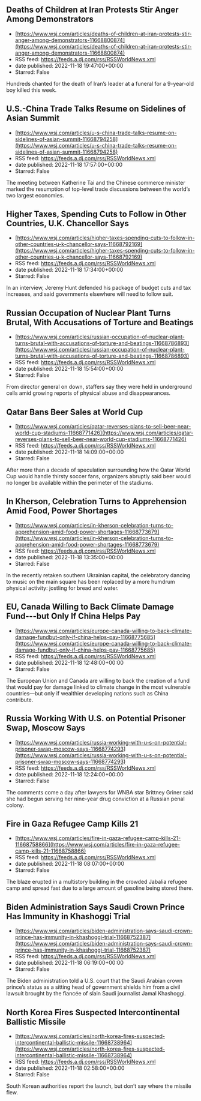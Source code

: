 ## Deaths of Children at Iran Protests Stir Anger Among Demonstrators
 - [https://www.wsj.com/articles/deaths-of-children-at-iran-protests-stir-anger-among-demonstrators-11668800874](https://www.wsj.com/articles/deaths-of-children-at-iran-protests-stir-anger-among-demonstrators-11668800874)
 - RSS feed: https://feeds.a.dj.com/rss/RSSWorldNews.xml
 - date published: 2022-11-18 19:47:00+00:00
 - Starred: False

Hundreds chanted for the death of Iran’s leader at a funeral for a 9-year-old boy killed this week.

## U.S.-China Trade Talks Resume on Sidelines of Asian Summit
 - [https://www.wsj.com/articles/u-s-china-trade-talks-resume-on-sidelines-of-asian-summit-11668794258](https://www.wsj.com/articles/u-s-china-trade-talks-resume-on-sidelines-of-asian-summit-11668794258)
 - RSS feed: https://feeds.a.dj.com/rss/RSSWorldNews.xml
 - date published: 2022-11-18 17:57:00+00:00
 - Starred: False

The meeting between Katherine Tai and the Chinese commerce minister marked the resumption of top-level trade discussions between the world’s two largest economies.

## Higher Taxes, Spending Cuts to Follow in Other Countries, U.K. Chancellor Says
 - [https://www.wsj.com/articles/higher-taxes-spending-cuts-to-follow-in-other-countries-u-k-chancellor-says-11668792169](https://www.wsj.com/articles/higher-taxes-spending-cuts-to-follow-in-other-countries-u-k-chancellor-says-11668792169)
 - RSS feed: https://feeds.a.dj.com/rss/RSSWorldNews.xml
 - date published: 2022-11-18 17:34:00+00:00
 - Starred: False

In an interview, Jeremy Hunt defended his package of budget cuts and tax increases, and said governments elsewhere will need to follow suit.

## Russian Occupation of Nuclear Plant Turns Brutal, With Accusations of Torture and Beatings
 - [https://www.wsj.com/articles/russian-occupation-of-nuclear-plant-turns-brutal-with-accusations-of-torture-and-beatings-11668786893](https://www.wsj.com/articles/russian-occupation-of-nuclear-plant-turns-brutal-with-accusations-of-torture-and-beatings-11668786893)
 - RSS feed: https://feeds.a.dj.com/rss/RSSWorldNews.xml
 - date published: 2022-11-18 15:54:00+00:00
 - Starred: False

From director general on down, staffers say they were held in underground cells amid growing reports of physical abuse and disappearances.

## Qatar Bans Beer Sales at World Cup
 - [https://www.wsj.com/articles/qatar-reverses-plans-to-sell-beer-near-world-cup-stadiums-11668771426](https://www.wsj.com/articles/qatar-reverses-plans-to-sell-beer-near-world-cup-stadiums-11668771426)
 - RSS feed: https://feeds.a.dj.com/rss/RSSWorldNews.xml
 - date published: 2022-11-18 14:09:00+00:00
 - Starred: False

After more than a decade of speculation surrounding how the Qatar World Cup would handle thirsty soccer fans, organizers abruptly said beer would no longer be available within the perimeter of the stadiums.

## In Kherson, Celebration Turns to Apprehension Amid Food, Power Shortages
 - [https://www.wsj.com/articles/in-kherson-celebration-turns-to-apprehension-amid-food-power-shortages-11668773679](https://www.wsj.com/articles/in-kherson-celebration-turns-to-apprehension-amid-food-power-shortages-11668773679)
 - RSS feed: https://feeds.a.dj.com/rss/RSSWorldNews.xml
 - date published: 2022-11-18 13:35:00+00:00
 - Starred: False

In the recently retaken southern Ukrainian capital, the celebratory dancing to music on the main square has been replaced by a more humdrum physical activity: jostling for bread and water.

## EU, Canada Willing to Back Climate Damage Fund---but Only If China Helps Pay
 - [https://www.wsj.com/articles/europe-canada-willing-to-back-climate-damage-fundbut-only-if-china-helps-pay-11668775685](https://www.wsj.com/articles/europe-canada-willing-to-back-climate-damage-fundbut-only-if-china-helps-pay-11668775685)
 - RSS feed: https://feeds.a.dj.com/rss/RSSWorldNews.xml
 - date published: 2022-11-18 12:48:00+00:00
 - Starred: False

The European Union and Canada are willing to back the creation of a fund that would pay for damage linked to climate change in the most vulnerable countries—but only if wealthier developing nations such as China contribute.

## Russia Working With U.S. on Potential Prisoner Swap, Moscow Says
 - [https://www.wsj.com/articles/russia-working-with-u-s-on-potential-prisoner-swap-moscow-says-11668774293](https://www.wsj.com/articles/russia-working-with-u-s-on-potential-prisoner-swap-moscow-says-11668774293)
 - RSS feed: https://feeds.a.dj.com/rss/RSSWorldNews.xml
 - date published: 2022-11-18 12:24:00+00:00
 - Starred: False

The comments come a day after lawyers for WNBA star Brittney Griner said she had begun serving her nine-year drug conviction at a Russian penal colony.

## Fire in Gaza Refugee Camp Kills 21
 - [https://www.wsj.com/articles/fire-in-gaza-refugee-camp-kills-21-11668758866](https://www.wsj.com/articles/fire-in-gaza-refugee-camp-kills-21-11668758866)
 - RSS feed: https://feeds.a.dj.com/rss/RSSWorldNews.xml
 - date published: 2022-11-18 08:07:00+00:00
 - Starred: False

The blaze erupted in a multistory building in the crowded Jabalia refugee camp and spread fast due to a large amount of gasoline being stored there.

## Biden Administration Says Saudi Crown Prince Has Immunity in Khashoggi Trial
 - [https://www.wsj.com/articles/biden-administration-says-saudi-crown-prince-has-immunity-in-khashoggi-trial-11668752387](https://www.wsj.com/articles/biden-administration-says-saudi-crown-prince-has-immunity-in-khashoggi-trial-11668752387)
 - RSS feed: https://feeds.a.dj.com/rss/RSSWorldNews.xml
 - date published: 2022-11-18 06:19:00+00:00
 - Starred: False

The Biden administration told a U.S. court that the Saudi Arabian crown prince’s status as a sitting head of government shields him from a civil lawsuit brought by the fiancée of slain Saudi journalist Jamal Khashoggi.

## North Korea Fires Suspected Intercontinental Ballistic Missile
 - [https://www.wsj.com/articles/north-korea-fires-suspected-intercontinental-ballistic-missile-11668738964](https://www.wsj.com/articles/north-korea-fires-suspected-intercontinental-ballistic-missile-11668738964)
 - RSS feed: https://feeds.a.dj.com/rss/RSSWorldNews.xml
 - date published: 2022-11-18 02:58:00+00:00
 - Starred: False

South Korean authorities report the launch, but don’t say where the missile flew.
